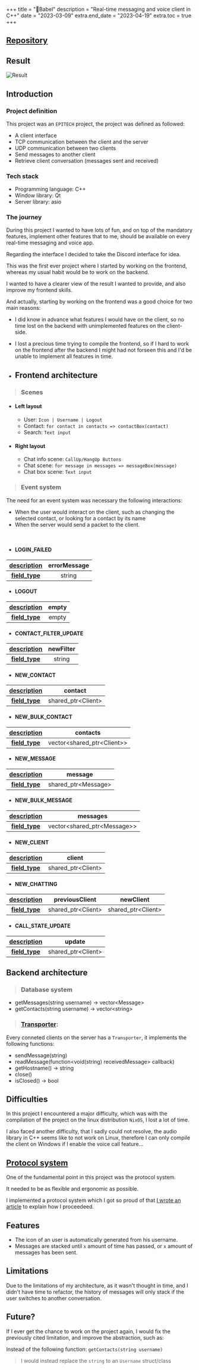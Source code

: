 +++
title = "📱Babel"
description = "Real-time messaging and voice client in C++"
date = "2023-03-09"
extra.end_date = "2023-04-19"
extra.toc = true
+++

## [Repository](https://github.com/paulcomte/babel)

## Result

![Result](https://github.com/paulcomte/babel/raw/main/assets/preview.png)

## Introduction

### Project definition

This project was an `EPITECH` project, the project was defined as followed:

 - A client interface
 - TCP communication between the client and the server
 - UDP communication between two clients
 - Send messages to another client
 - Retrieve client conversation (messages sent and received)

### Tech stack
 - Programming language: C++
 - Window library: Qt
 - Server library: asio

### The journey

During this project I wanted to have lots of fun, and on top of the mandatory features, implement other features that to me, should be available on every real-time messaging and voice app.

Regarding the interface I decided to take the Discord interface for idea.

This was the first ever project where I started by working on the frontend, whereas my usual habit would be to work on the backend.

I wanted to have a clearer view of the result I wanted to provide, and also improve my frontend skills.

And actually, starting by working on the frontend was a good choice for two main reasons:

 - I did know in advance what features I would have on the client, so no time lost on the backend with unimplemented features on the client-side.
 - I lost a precious time trying to compile the frontend, so if I hard to work on the frontend after the backend I might had not forseen this and I'd be unable to implement all features in time.

- ## Frontend architecture

> ### Scenes
 - #### Left layout
    - User: `Icon | Username | Logout`
    - Contact: `for contact in contacts => contactBox(contact)`
    - Search: `Text input`
 - #### Right layout
    - Chat info scene: `CallUp/HangUp Buttons`
    - Chat scene: `for message in messages => messageBox(message)`
    - Chat box scene: `Text input`

> ### Event system

The need for an event system was necessary the following interactions:

 - When the user would interact on the client, such as changing the selected contact, or looking for a contact by its name
 - When the server would send a packet to the client.

<br>

  - #### LOGIN_FAILED

| <u>**description**</u> |  errorMessage  |
| :--------------------: | :------------: | 
| <u>**field_type**</u>  |     string     |

  - #### LOGOUT

| <u>**description**</u> |     empty      |
| :--------------------: | :------------: | 
| <u>**field_type**</u>  |     empty      |

  - #### CONTACT_FILTER_UPDATE

| <u>**description**</u> |    newFilter   |
| :--------------------: | :------------: | 
| <u>**field_type**</u>  |     string     |
   
  - #### NEW_CONTACT

| <u>**description**</u> |      contact       |
| :--------------------: | :----------------: |
| <u>**field_type**</u>  | shared_ptr\<Client\> |

  - #### NEW_BULK_CONTACT

| <u>**description**</u> |          contacts          |
| :--------------------: | :------------------------: | 
| <u>**field_type**</u>  | vector\<shared_ptr\<Client\>\> |
 
  - #### NEW_MESSAGE

| <u>**description**</u> |        message        |
| :--------------------: | :-------------------: | 
| <u>**field_type**</u>  |  shared_ptr\<Message\>  |
 
  - #### NEW_BULK_MESSAGE

| <u>**description**</u> |            messages           |
| :--------------------: | :---------------------------: | 
| <u>**field_type**</u>  |  vector\<shared_ptr\<Message\>\>  |
 
  - #### NEW_CLIENT

| <u>**description**</u> |         client        |
| :--------------------: | :-------------------: | 
| <u>**field_type**</u>  |   shared_ptr\<Client\>  |
 
  - #### NEW_CHATTING

| <u>**description**</u> |         previousClient        |      newClient       |
| :--------------------: | :---------------------------: |:-------------------: |
| <u>**field_type**</u>  |     shared_ptr\<Client\>      |  shared_ptr\<Client\>  |
 
  - #### CALL_STATE_UPDATE
 
| <u>**description**</u> |       update       |
| :--------------------: | :----------------: |
| <u>**field_type**</u>  | shared_ptr\<Client\> |

## Backend architecture

> ### Database system

  - getMessages(string username) -> vector\<Message\>
  - getContacts(string username) -> vector\<string\>

> ### [Transporter](https://github.com/paulcomte/babel/blob/main/server/Transporter.hpp):

  Every conneted clients on the server has a `Transporter`, it implements the following functions:

  - sendMessage(string)
  - readMessage(function\<void(string) receivedMessage\> callback)
  - getHostname() -> string
  - close()
  - isClosed() -> bool

## Difficulties

In this project I encountered a major difficulty, which was with the compilation of the project on the linux distribution `NixOS`, I lost a lot of time.

I also faced another difficulty, that I sadly could not resolve, the audio library in C++ seems like to not work on Linux, therefore I can only compile the client on Windows if I enable the voice call feature...

## [Protocol system](/blog/a-protocol-system)

One of the fundamental point in this project was the protocol system.

It needed to be as flexible and ergonomic as possible.

I implemented a protocol system which I got so proud of that [I wrote an article](/blog/a-protocol-system) to explain how I proceedeed.

## Features

 - The icon of an user is automatically generated from his username.
 - Messages are stacked until `x` amount of time has passed, or `x` amount of messages has been sent.

## Limitations

Due to the limitations of my architecture, as it wasn't thought in time, and I didn't have time to refactor, the history of messages will only stack if the user switches to another conversation.

## Future?

If I ever get the chance to work on the project again, I would fix the previously cited limitation, and improve the abstraction, such as:

Instead of the following function: `getContacts(string username)`

> I would instead replace the `string` to an `Username` struct/class

